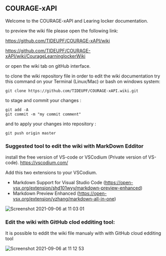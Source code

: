 ##  COURAGE-xAPI

Welcome to the COURAGE-xAPI and Learing locker documentation.

to preview the wiki file please open the following link:

https://github.com/TIDEUPF/COURAGE-xAPI/wiki

https://github.com/TIDEUPF/COURAGE-xAPI/wiki/CourageLearninglockerWiki

or open the wiki tab on gitHub interface.

to clone the wiki repository file in order to edit the wiki documentation try this command on your Terminal (Linux/Mac) or bash on windows system:

```
git clone https://github.com/TIDEUPF/COURAGE-xAPI.wiki.git
```

to stage and commit your changes :

```
git add -A
git commit -m "my commit comment"

```

and to apply your changes into repository :

```
git push origin master
```

### Suggested tool to edit the wiki with MarkDown Edditor

install the free version of VS-code or VSCodium (Private version of VS-code).
https://vscodium.com/

Add this two extensions to your VSCodium.

- Markdown Support for Visual Studio Code (https://open-vsx.org/extension/shd101wyy/markdown-preview-enhanced)
- Markdown Preview Enhanced (https://open-vsx.org/extension/yzhang/markdown-all-in-one)

![Screenshot 2021-09-06 at 11 03 01](https://user-images.githubusercontent.com/17232450/132191629-ebce1191-c063-4a28-ac17-5559cca92a8b.png)

### Edit the wiki with GitHub clod edditing tool: 

It is possible to eddit the wiki file manualy with with GitHub cloud edditing tool

![Screenshot 2021-09-06 at 11 12 53](https://user-images.githubusercontent.com/17232450/132192362-08f2c69d-0bb5-4782-9e5c-034d55fba3fb.png)



